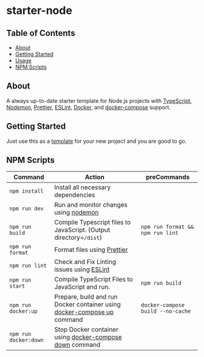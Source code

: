# starter-node

## Table of Contents

- [About](#about)
- [Getting Started](#getting_started)
- [Usage](#usage)
- [NPM Scripts](#npm_scripts)

## About

A always up-to-date starter template for Node.js projects with [TypeScript](https://www.typescriptlang.org/), [Nodemon](https://npmjs.com/package/nodemon), [Prettier](https://prettier.io), [ESLint](https://eslint.org), [Docker](https://www.docker.com/), and [docker-compose](https://docs.docker.com/compose/) support.

## Getting Started

Just use this as a [template](https://github.com/new?template_name=starter-node&template_owner=sanjib-sen) for your new project and you are good to go.

## NPM Scripts

| **Command**           | **Action**                                                                                                 | **preCommands**                   |
| --------------------- | ---------------------------------------------------------------------------------------------------------- | --------------------------------- |
| `npm install`         | Install all necessary dependencies                                                                         |                                   |
| `npm run dev`         | Run and monitor changes using [nodemon](https://npmjs.com/package/nodemon)                                 |                                   |
| `npm run build`       | Compile Typescript files to JavaScript. (Output directory=`/dist`)                                         | `npm run format && npm run lint`  |
| `npm run format`      | Format files using [Prettier](https://prettier.io)                                                         |                                   |
| `npm run lint`        | Check and Fix Linting issues using [ESLint](https://eslint.org)                                            |                                   |
| `npm run start`       | Compile TypeScript Files to JavaScript and run.                                                            | `npm run build`                   |
| `npm run docker:up`   | Prepare, build and run Docker container using [docker-compose up](https://docs.docker.com/compose) command | `docker-compose build --no-cache` |
| `npm run docker:down` | Stop Docker container using [docker-compose down](https://docs.docker.com/compose) command                 |                                   |
